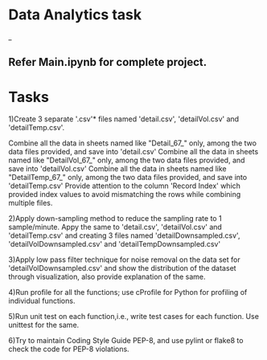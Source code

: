 # Data Analytics task
_
## Refer Main.ipynb for complete project.



# Tasks

1)Create 3 separate '.csv'* files named 'detail.csv', 'detailVol.csv' and 'detailTemp.csv'.

  Combine all the data in sheets named like "Detail_67_" only, among the two data files provided, and save into 'detail.csv'
  Combine all the data in sheets named like "DetailVol_67_" only, among the two data files provided, and save into 'detailVol.csv'
  Combine all the data in sheets named like "DetailTemp_67_" only, among the two data files provided, and save into 'detailTemp.csv' Provide attention to the column 'Record Index' which provided index values to avoid mismatching the rows while combining multiple files.

2)Apply down-sampling method to reduce the sampling rate to 1 sample/minute. Appy the same to 'detail.csv', 'detailVol.csv' and 'detailTemp.csv' and creating 3 files named 'detailDownsampled.csv', 'detailVolDownsampled.csv' and 'detailTempDownsampled.csv'

3)Apply low pass filter technique for noise removal on the data set for 'detailVolDownsampled.csv' and show the distribution of the dataset through visualization, also provide explanation of the same.

4)Run profile for all the functions; use cProfile for Python for profiling of individual functions.

5)Run unit test on each function,i.e., write test cases for each function. Use unittest for the same.

6)Try to maintain Coding Style Guide PEP-8, and use pylint or flake8 to check the code for PEP-8 violations.
